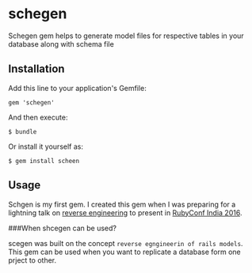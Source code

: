 # schegen

Schegen gem helps to generate model files for respective tables in your database along with schema file  

## Installation

Add this line to your application's Gemfile:

    gem 'schegen'

And then execute:

    $ bundle

Or install it yourself as:

    $ gem install scheen

## Usage

Schgen is my first gem. I created this gem when I was preparing for a lightning talk on [reverse engineering](http://www.slideshare.net/PrakruthiSudanandapp/reversengineering-62992566) to present in [RubyConf India 2016](http://rubyconfindia.org/).


###When shcegen can be used?
	
scegen was built on the concept `reverse egngineerin of rails models`. This gem can be used when you want to replicate a database form one prject to other.  




